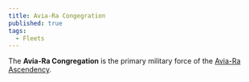 ```yaml
---
title: Avia-Ra Congegration
published: true
tags:
  - Fleets
---
```


The **Avia-Ra Congregation** is the primary military force of the [Avia-Ra Ascendency](/compendium/Avia-Ra_Ascendency).
